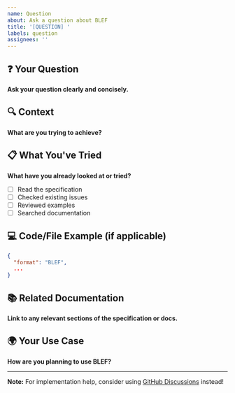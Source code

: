 ```yaml
---
name: Question
about: Ask a question about BLEF
title: '[QUESTION] '
labels: question
assignees: ''
---
```


## ❓ Your Question

**Ask your question clearly and concisely.**

## 🔍 Context

**What are you trying to achieve?**

## 📋 What You've Tried

**What have you already looked at or tried?**

- [ ] Read the specification
- [ ] Checked existing issues
- [ ] Reviewed examples
- [ ] Searched documentation

## 💻 Code/File Example (if applicable)

```json
{
  "format": "BLEF",
  ...
}
```

## 📚 Related Documentation

**Link to any relevant sections of the specification or docs.**

## 🌍 Your Use Case

**How are you planning to use BLEF?**

---

**Note:** For implementation help, consider using [GitHub Discussions](https://github.com/yourusername/BLEF/discussions) instead!

